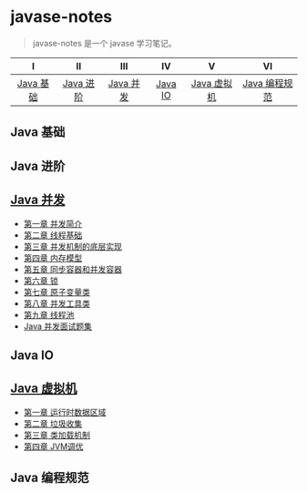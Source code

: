 # javase-notes

> javase-notes 是一个 javase 学习笔记。

| Ⅰ                       | Ⅱ                       | Ⅲ                       | Ⅳ                   | Ⅴ                           | Ⅵ                               |
| :---------------------: | :---------------------: | :---------------------: | :-----------------: | :-------------------------: | :-----------------------------: |
| [Java 基础](#java-基础) | [Java 进阶](#java-进阶) | [Java 并发](#java-并发) | [Java IO](#java-io) | [Java 虚拟机](#java-虚拟机) | [Java 编程规范](#java-编程规范) |

## Java 基础
## Java 进阶
## [Java 并发](docs/concurrent)

* [第一章 并发简介](docs/concurrent/1-并发简介.md)
* [第二章 线程基础](docs/concurrent/2-线程基础.md)
* [第三章 并发机制的底层实现](docs/concurrent/3-并发机制的底层实现.md)
* [第四章 内存模型](docs/concurrent/4-内存模型.md)
* [第五章 同步容器和并发容器](docs/concurrent/5-同步容器和并发容器.md)
* [第六章 锁](docs/concurrent/6-锁.md)
* [第七章 原子变量类](docs/concurrent/7-原子变量类.md)
* [第八章 并发工具类](docs/concurrent/8-并发工具类.md)
* [第九章 线程池](docs/concurrent/9-线程池.md)
* [Java 并发面试题集](docs/concurrent/Java并发面试题集.md)

## Java IO
## [Java 虚拟机](docs/jvm)

* [第一章 运行时数据区域](docs/jvm/1-运行时数据区域.md)
* [第二章 垃圾收集](docs/jvm/2-垃圾收集.md)
* [第三章 类加载机制](docs/jvm/3-类加载机制.md)
* [第四章 JVM调优](docs/jvm/4-JVM调优.md)

## Java 编程规范
